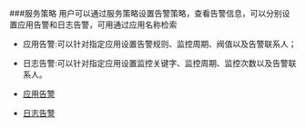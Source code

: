 ###服务策略
 用户可以通过服务策略设置告警策略，查看告警信息，可以分别设置应用告警和日志告警，可用通过应用名称检索
 
 * 应用告警:可以针对指定应用设置告警规则、监控周期、阀值以及告警联系人；
 * 日志告警:可以针对指定应用设置监控关键字、监控周期、监控次数以及告警联系人。

* [应用告警](function/app_policy.md)
* [日志告警](function/logs_policy.md)